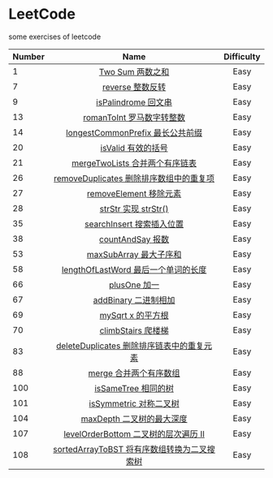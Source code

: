 # LeetCode

some exercises of leetcode

| Number |                                                                 Name                                                                 | Difficulty |
| ------ | :----------------------------------------------------------------------------------------------------------------------------------: | :--------: |
| 1      |                    [Two Sum 两数之和](https://github.com/buki26/LeetCode/blob/master/Solutions/Easy/1-TwoSum.md)                     |    Easy    |
| 7      |                    [reverse 整数反转](https://github.com/buki26/LeetCode/blob/master/Solutions/Easy/7-reverse.md)                    |    Easy    |
| 9      |                [isPalindrome 回文串](https://github.com/buki26/LeetCode/blob/master/Solutions/Easy/9-isPalindrome.md)                |    Easy    |
| 13     |             [romanToInt 罗马数字转整数](https://github.com/buki26/LeetCode/blob/master/Solutions/Easy/13-romanToInt.md)              |    Easy    |
| 14     |     [longestCommonPrefix 最长公共前缀](https://github.com/buki26/LeetCode/blob/master/Solutions/Easy/14-longestCommonPrefix.md)      |    Easy    |
| 20     |                  [isValid 有效的括号](https://github.com/buki26/LeetCode/blob/master/Solutions/Easy/20-isValid.md)                   |    Easy    |
| 21     |         [mergeTwoLists 合并两个有序链表](https://github.com/buki26/LeetCode/blob/master/Solutions/Easy/21-mergeTwoLists.md)          |    Easy    |
| 26     |   [removeDuplicates 删除排序数组中的重复项](https://github.com/buki26/LeetCode/blob/master/Solutions/Easy/26-removeDuplicates.md)    |    Easy    |
| 27     |             [removeElement 移除元素](https://github.com/buki26/LeetCode/blob/master/Solutions/Easy/27-removeElement.md)              |    Easy    |
| 28     |                  [strStr 实现 strStr()](https://github.com/buki26/LeetCode/blob/master/Solutions/Easy/28-strStr.md)                  |    Easy    |
| 35     |            [searchInsert 搜索插入位置](https://github.com/buki26/LeetCode/blob/master/Solutions/Easy/35-searchInsert.md)             |    Easy    |
| 38     |                 [countAndSay 报数](https://github.com/buki26/LeetCode/blob/master/Solutions/Easy/38-countAndSay.md)                  |    Easy    |
| 53     |              [maxSubArray 最大子序和](https://github.com/buki26/LeetCode/blob/master/Solutions/Easy/53-maxSubArray.md)               |    Easy    |
| 58     |     [lengthOfLastWord 最后一个单词的长度](https://github.com/buki26/LeetCode/blob/master/Solutions/Easy/58-lengthOfLastWord.md)      |    Easy    |
| 66     |                     [plusOne 加一](https://github.com/buki26/LeetCode/blob/master/Solutions/Easy/66-plusOne.md)                      |    Easy    |
| 67     |                [addBinary 二进制相加](https://github.com/buki26/LeetCode/blob/master/Solutions/Easy/67-addBinary.md)                 |    Easy    |
| 69     |                   [mySqrt x 的平方根](https://github.com/buki26/LeetCode/blob/master/Solutions/Easy/69-mySqrt.md)                    |    Easy    |
| 70     |                [climbStairs 爬楼梯](https://github.com/buki26/LeetCode/blob/master/Solutions/Easy/70-climbStairs.md)                 |    Easy    |
| 83     |  [deleteDuplicates 删除排序链表中的重复元素](https://github.com/buki26/LeetCode/blob/master/Solutions/Easy/83-deleteDuplicates.md)   |    Easy    |
| 88     |                 [merge 合并两个有序数组](https://github.com/buki26/LeetCode/blob/master/Solutions/Easy/88-merge.md)                  |    Easy    |
| 100    |                [isSameTree 相同的树](https://github.com/buki26/LeetCode/blob/master/Solutions/Easy/100-isSameTree.md)                |    Easy    |
| 101    |              [isSymmetric 对称二叉树](https://github.com/buki26/LeetCode/blob/master/Solutions/Easy/101-isSymmetric.md)              |    Easy    |
| 104    |              [maxDepth 二叉树的最大深度](https://github.com/buki26/LeetCode/blob/master/Solutions/Easy/104-maxDepth.md)              |    Easy    |
| 107    |    [levelOrderBottom 二叉树的层次遍历 II](https://github.com/buki26/LeetCode/blob/master/Solutions/Easy/107-levelOrderBottom.md)     |    Easy    |
| 108    | [sortedArrayToBST 将有序数组转换为二叉搜索树](https://github.com/buki26/LeetCode/blob/master/Solutions/Easy/108-sortedArrayToBST.md) |    Easy    |
